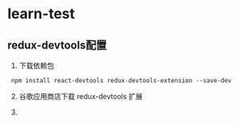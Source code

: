# learn-test

## redux-devtools配置
1. 下载依赖包
```
 npm install react-devtools redux-devtools-extension --save-dev
```
2. 谷歌应用商店下载 redux-devtools 扩展

3. 
